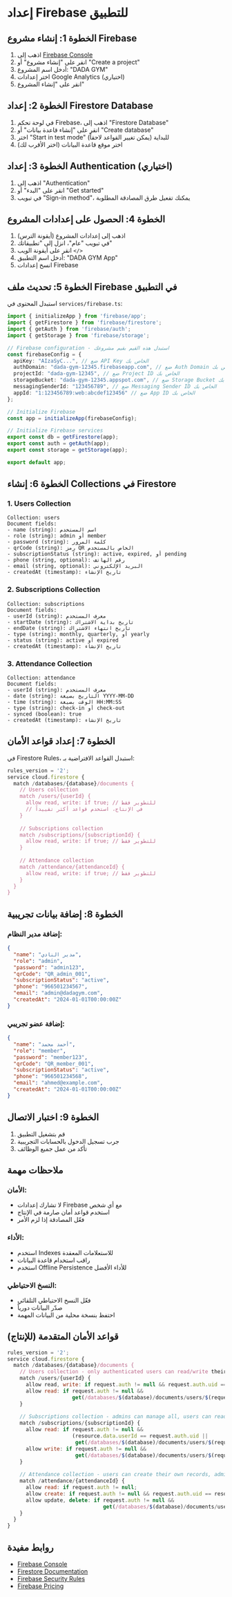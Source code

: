 # إعداد Firebase للتطبيق

## الخطوة 1: إنشاء مشروع Firebase

1. اذهب إلى [Firebase Console](https://console.firebase.google.com)
2. انقر على "إنشاء مشروع" أو "Create a project"
3. أدخل اسم المشروع: "DADA GYM"
4. اختر إعدادات Google Analytics (اختياري)
5. انقر على "إنشاء المشروع"

## الخطوة 2: إعداد Firestore Database

1. في لوحة تحكم Firebase، اذهب إلى "Firestore Database"
2. انقر على "إنشاء قاعدة بيانات" أو "Create database"
3. اختر "Start in test mode" للبداية (يمكن تغيير القواعد لاحقاً)
4. اختر موقع قاعدة البيانات (اختر الأقرب لك)

## الخطوة 3: إعداد Authentication (اختياري)

1. اذهب إلى "Authentication"
2. انقر على "البدء" أو "Get started"
3. في تبويب "Sign-in method"، يمكنك تفعيل طرق المصادقة المطلوبة

## الخطوة 4: الحصول على إعدادات المشروع

1. اذهب إلى إعدادات المشروع (أيقونة الترس)
2. في تبويب "عام"، انزل إلى "تطبيقاتك"
3. انقر على أيقونة الويب `</>`
4. أدخل اسم التطبيق: "DADA GYM App"
5. انسخ إعدادات Firebase

## الخطوة 5: تحديث ملف Firebase في التطبيق

استبدل المحتوى في `services/firebase.ts`:

```typescript
import { initializeApp } from 'firebase/app';
import { getFirestore } from 'firebase/firestore';
import { getAuth } from 'firebase/auth';
import { getStorage } from 'firebase/storage';

// Firebase configuration - استبدل هذه القيم بقيم مشروعك
const firebaseConfig = {
  apiKey: "AIzaSyC...", // ضع API Key الخاص بك
  authDomain: "dada-gym-12345.firebaseapp.com", // ضع Auth Domain الخاص بك
  projectId: "dada-gym-12345", // ضع Project ID الخاص بك
  storageBucket: "dada-gym-12345.appspot.com", // ضع Storage Bucket الخاص بك
  messagingSenderId: "123456789", // ضع Messaging Sender ID الخاص بك
  appId: "1:123456789:web:abcdef123456" // ضع App ID الخاص بك
};

// Initialize Firebase
const app = initializeApp(firebaseConfig);

// Initialize Firebase services
export const db = getFirestore(app);
export const auth = getAuth(app);
export const storage = getStorage(app);

export default app;
```

## الخطوة 6: إنشاء Collections في Firestore

### 1. Users Collection
```
Collection: users
Document fields:
- name (string): اسم المستخدم
- role (string): admin أو member
- password (string): كلمة المرور
- qrCode (string): رمز QR الخاص بالمستخدم
- subscriptionStatus (string): active, expired, أو pending
- phone (string, optional): رقم الهاتف
- email (string, optional): البريد الإلكتروني
- createdAt (timestamp): تاريخ الإنشاء
```

### 2. Subscriptions Collection
```
Collection: subscriptions
Document fields:
- userId (string): معرف المستخدم
- startDate (string): تاريخ بداية الاشتراك
- endDate (string): تاريخ انتهاء الاشتراك
- type (string): monthly, quarterly, أو yearly
- status (string): active أو expired
- createdAt (timestamp): تاريخ الإنشاء
```

### 3. Attendance Collection
```
Collection: attendance
Document fields:
- userId (string): معرف المستخدم
- date (string): التاريخ بصيغة YYYY-MM-DD
- time (string): الوقت بصيغة HH:MM:SS
- type (string): check-in أو check-out
- synced (boolean): true
- createdAt (timestamp): تاريخ الإنشاء
```

## الخطوة 7: إعداد قواعد الأمان

في Firestore Rules، استبدل القواعد الافتراضية بـ:

```javascript
rules_version = '2';
service cloud.firestore {
  match /databases/{database}/documents {
    // Users collection
    match /users/{userId} {
      allow read, write: if true; // للتطوير فقط
      // في الإنتاج، استخدم قواعد أكثر تقييداً
    }
    
    // Subscriptions collection
    match /subscriptions/{subscriptionId} {
      allow read, write: if true; // للتطوير فقط
    }
    
    // Attendance collection
    match /attendance/{attendanceId} {
      allow read, write: if true; // للتطوير فقط
    }
  }
}
```

## الخطوة 8: إضافة بيانات تجريبية

### إضافة مدير النظام:
```json
{
  "name": "مدير النادي",
  "role": "admin",
  "password": "admin123",
  "qrCode": "QR_admin_001",
  "subscriptionStatus": "active",
  "phone": "966501234567",
  "email": "admin@dadagym.com",
  "createdAt": "2024-01-01T00:00:00Z"
}
```

### إضافة عضو تجريبي:
```json
{
  "name": "أحمد محمد",
  "role": "member", 
  "password": "member123",
  "qrCode": "QR_member_001",
  "subscriptionStatus": "active",
  "phone": "966501234568",
  "email": "ahmed@example.com",
  "createdAt": "2024-01-01T00:00:00Z"
}
```

## الخطوة 9: اختبار الاتصال

1. قم بتشغيل التطبيق
2. جرب تسجيل الدخول بالحسابات التجريبية
3. تأكد من عمل جميع الوظائف

## ملاحظات مهمة

### الأمان:
- لا تشارك إعدادات Firebase مع أي شخص
- استخدم قواعد أمان صارمة في الإنتاج
- فعّل المصادقة إذا لزم الأمر

### الأداء:
- استخدم Indexes للاستعلامات المعقدة
- راقب استخدام قاعدة البيانات
- استخدم Offline Persistence للأداء الأفضل

### النسخ الاحتياطي:
- فعّل النسخ الاحتياطي التلقائي
- صدّر البيانات دورياً
- احتفظ بنسخة محلية من البيانات المهمة

## قواعد الأمان المتقدمة (للإنتاج)

```javascript
rules_version = '2';
service cloud.firestore {
  match /databases/{database}/documents {
    // Users collection - only authenticated users can read/write their own data
    match /users/{userId} {
      allow read, write: if request.auth != null && request.auth.uid == userId;
      allow read: if request.auth != null && 
                     get(/databases/$(database)/documents/users/$(request.auth.uid)).data.role == 'admin';
    }
    
    // Subscriptions collection - admins can manage all, users can read their own
    match /subscriptions/{subscriptionId} {
      allow read: if request.auth != null && 
                     (resource.data.userId == request.auth.uid || 
                      get(/databases/$(database)/documents/users/$(request.auth.uid)).data.role == 'admin');
      allow write: if request.auth != null && 
                      get(/databases/$(database)/documents/users/$(request.auth.uid)).data.role == 'admin';
    }
    
    // Attendance collection - users can create their own records, admins can manage all
    match /attendance/{attendanceId} {
      allow read: if request.auth != null;
      allow create: if request.auth != null && request.auth.uid == resource.data.userId;
      allow update, delete: if request.auth != null && 
                               get(/databases/$(database)/documents/users/$(request.auth.uid)).data.role == 'admin';
    }
  }
}
```

## روابط مفيدة

- [Firebase Console](https://console.firebase.google.com)
- [Firestore Documentation](https://firebase.google.com/docs/firestore)
- [Firebase Security Rules](https://firebase.google.com/docs/firestore/security/get-started)
- [Firebase Pricing](https://firebase.google.com/pricing)